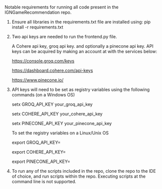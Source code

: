 Notable requirements for running all code present in the IGNGameRecommendation repo.

1. Ensure all libraries in the requirements.txt file are installed using:
   pip install -r requirements.txt

2. Two api keys are needed to run the frontend.py file.
   
   A Cohere api key, groq api key. and optionally a pinecone api key. API keys can be acquired by making an account at with the services below:
   
   https://console.groq.com/keys
   
   https://dashboard.cohere.com/api-keys
   
   https://www.pinecone.io/

4. API keys will need to be set as registry variables using the following commands (on a Windows OS)
   
   setx GROQ_API_KEY your_groq_api_key
   
   setx COHERE_API_KEY your_cohere_api_key
   
   setx PINECONE_API_KEY your_pinecone_api_key
   

   To set the registry variables on a Linux/Unix OS
   
   export GROQ_API_KEY=<your-api-key-here>
   
   export COHERE_API_KEY=<your-api-key-here>
   
   export PINECONE_API_KEY=<your-api-key-here>

6. To run any of the scripts included in the repo, clone the repo to the IDE of choice, and run scripts within the repo. Executing scripts at the command line is not supported.
